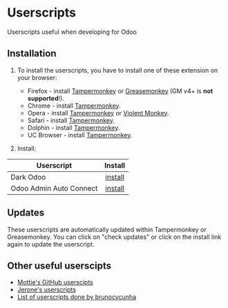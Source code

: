 # Userscripts
Userscripts useful when developing for Odoo

## Installation

1. To install the userscripts, you have to install one of these extension on your browser:

    * Firefox - install [Tampermonkey](https://tampermonkey.net/?ext=dhdg&browser=firefox) or [Greasemonkey](https://addons.mozilla.org/en-US/firefox/addon/greasemonkey/) (GM v4+ is **not supported**!).
	* Chrome - install [Tampermonkey](https://tampermonkey.net/?ext=dhdg&browser=chrome).
	* Opera - install [Tampermonkey](https://tampermonkey.net/?ext=dhdg&browser=opera) or [Violent Monkey](https://addons.opera.com/en/extensions/details/violent-monkey/).
	* Safari - install [Tampermonkey](https://tampermonkey.net/?ext=dhdg&browser=safari).
	* Dolphin - install [Tampermonkey](https://tampermonkey.net/?ext=dhdg&browser=dolphin).
	* UC Browser - install [Tampermonkey](https://tampermonkey.net/?ext=dhdg&browser=ucweb).

2. Install: <br>

| Userscript              | Install            |
|-------------------------|:------------------:|
| Dark Odoo               | [install][doo-raw] |
| Odoo Admin Auto Connect | [install][aac-raw] |  

[doo-raw]: https://raw.githubusercontent.com/Maurin3/userscripts/master/dark-odoo.user.js
[aac-raw]: https://raw.githubusercontent.com/Maurin3/userscripts/master/odoo-admin-auto-connect.user.js

## Updates

These userscripts are automatically updated within Tampermonkey or Greasemonkey. You can click on "check updates" or click on the install link again to update the userscript.

## Other useful userscipts

* [Mottie's GitHub userscipts](https://github.com/Mottie/GitHub-userscripts)
* [Jerone's userscripts](https://github.com/jerone/UserScripts)
* [List of userscripts done by brunocvcunha](https://github.com/brunocvcunha/awesome-userscripts)